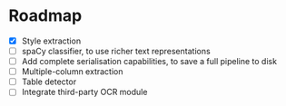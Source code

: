 # Roadmap

- [x] Style extraction
- [ ] spaCy classifier, to use richer text representations
- [ ] Add complete serialisation capabilities, to save a full pipeline to disk
- [ ] Multiple-column extraction
- [ ] Table detector
- [ ] Integrate third-party OCR module
